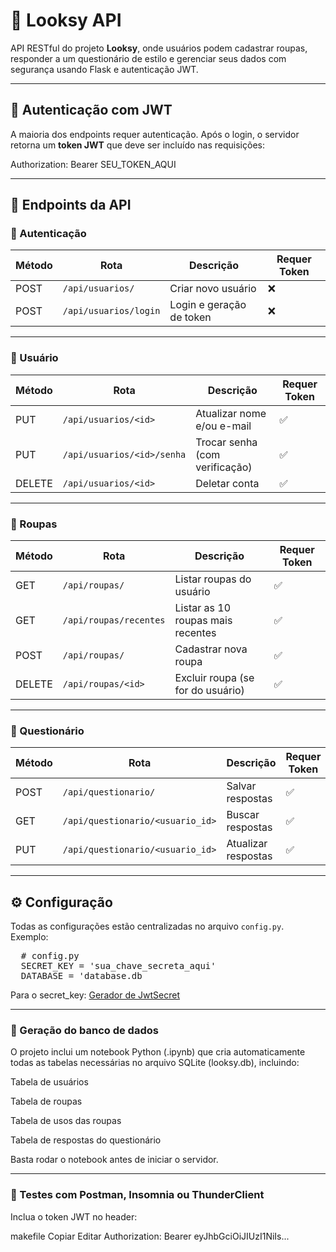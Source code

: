 # 👗 Looksy API

API RESTful do projeto **Looksy**, onde usuários podem cadastrar roupas, responder a um questionário de estilo e gerenciar seus dados com segurança usando Flask e autenticação JWT.

---

## 🔐 Autenticação com JWT

A maioria dos endpoints requer autenticação. Após o login, o servidor retorna um **token JWT** que deve ser incluído nas requisições:

Authorization: Bearer SEU_TOKEN_AQUI


---

## 📌 Endpoints da API

### 🔑 Autenticação
| Método | Rota                      | Descrição               | Requer Token |
|--------|---------------------------|--------------------------|--------------|
| POST   | `/api/usuarios/`          | Criar novo usuário       | ❌           |
| POST   | `/api/usuarios/login`     | Login e geração de token | ❌           |

---

### 👤 Usuário
| Método | Rota                            | Descrição                          | Requer Token |
|--------|----------------------------------|-------------------------------------|--------------|
| PUT    | `/api/usuarios/<id>`            | Atualizar nome e/ou e-mail          | ✅           |
| PUT    | `/api/usuarios/<id>/senha`      | Trocar senha (com verificação)      | ✅           |
| DELETE | `/api/usuarios/<id>`            | Deletar conta                       | ✅           |

---

### 👗 Roupas
| Método | Rota                          | Descrição                                | Requer Token |
|--------|-------------------------------|-------------------------------------------|--------------|
| GET    | `/api/roupas/`                | Listar roupas do usuário                  | ✅           |
| GET    | `/api/roupas/recentes`        | Listar as 10 roupas mais recentes         | ✅           |
| POST   | `/api/roupas/`                | Cadastrar nova roupa                      | ✅           |
| DELETE | `/api/roupas/<id>`            | Excluir roupa (se for do usuário)         | ✅           |

---

### 📝 Questionário
| Método | Rota                               | Descrição                             | Requer Token |
|--------|------------------------------------|----------------------------------------|--------------|
| POST   | `/api/questionario/`              | Salvar respostas                       | ✅           |
| GET    | `/api/questionario/<usuario_id>`  | Buscar respostas                       | ✅           |
| PUT    | `/api/questionario/<usuario_id>`  | Atualizar respostas                    | ✅           |

---

## ⚙️ Configuração

Todas as configurações estão centralizadas no arquivo `config.py`.  
Exemplo:

<pre>
  # config.py 
  SECRET_KEY = 'sua_chave_secreta_aqui'
  DATABASE = 'database.db
</pre>

Para o secret_key:
[Gerador de JwtSecret](https://jwtsecret.com/generate)

---

### 🧱 Geração do banco de dados
O projeto inclui um notebook Python (.ipynb) que cria automaticamente todas as tabelas necessárias no arquivo SQLite (looksy.db), incluindo:

Tabela de usuários

Tabela de roupas

Tabela de usos das roupas

Tabela de respostas do questionário

Basta rodar o notebook antes de iniciar o servidor.

---

### 🧪 Testes com Postman, Insomnia ou ThunderClient
Inclua o token JWT no header:

makefile
Copiar
Editar
Authorization: Bearer eyJhbGciOiJIUzI1NiIs...
